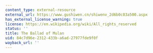 ```yaml
---
content_type: external-resource
external_url: https://www.gushiwen.cn/shiwenv_2d6b0c83a500.aspx
has_external_license_warning: true
license: https://en.wikipedia.org/wiki/All_rights_reserved
status: ''
title: The Ballad of Mulan
uid: 84c7d96e-2312-433b-a6ad-27977fde9f0f
wayback_url: ''
---
```

